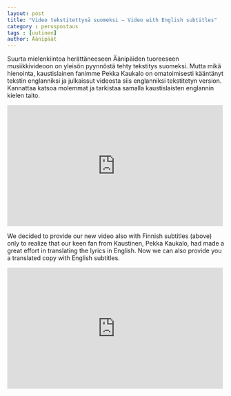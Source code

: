 ```yaml
---
layout: post
title: "Video tekstitettynä suomeksi – Video with English subtitles"
category : peruspostaus
tags : [uutinen]
author: Äänipäät
---
```


Suurta mielenkiintoa herättäneeseen Äänipäiden tuoreeseen musiikkivideoon on yleisön pyynnöstä tehty tekstitys suomeksi. Mutta mikä hienointa, kaustislainen fanimme Pekka Kaukalo on omatoimisesti kääntänyt tekstin englanniksi ja julkaissut videosta siis englanniksi tekstitetyn version. Kannattaa katsoa molemmat ja tarkistaa samalla kaustislaisten englannin kielen taito.

<iframe src="https://player.vimeo.com/video/50044040" width="500" height="281" frameborder="0" webkitallowfullscreen mozallowfullscreen allowfullscreen></iframe>

We decided to provide our new video also with Finnish subtitles (above) only to realize that our keen fan from Kaustinen, Pekka Kaukalo, had made a great effort in translating the lyrics in English. Now we can also provide you a translated copy with English subtitles.

<iframe src="https://player.vimeo.com/video/50049574" width="500" height="281" frameborder="0" webkitallowfullscreen mozallowfullscreen allowfullscreen></iframe>
